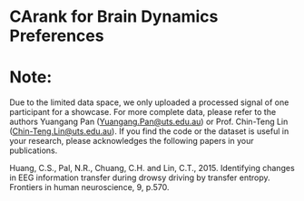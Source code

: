 # CArank for Brain Dynamics Preferences


# Note: 
Due to the limited data space, we only uploaded a processed signal of one participant for a showcase. For more complete data, please refer to the authors Yuangang Pan (Yuangang.Pan@uts.edu.au) or Prof. Chin-Teng Lin (Chin-Teng.Lin@uts.edu.au). 
If you find the code or the dataset is useful in your research, please acknowledges the following papers in your publications.

Huang, C.S., Pal, N.R., Chuang, C.H. and Lin, C.T., 2015. Identifying changes in EEG information transfer during drowsy driving by transfer entropy. Frontiers in human neuroscience, 9, p.570.
